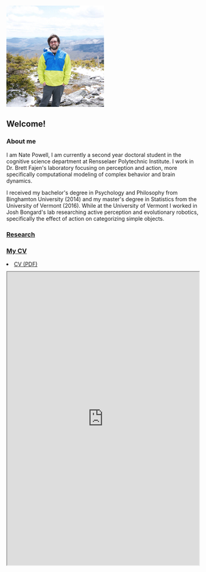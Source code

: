 <img src="https://github.com/natepowell81/natepowell81.github.io/blob/master/_images/me.png?raw=true" width="256">

## Welcome!


### About me

I am Nate Powell, I am currently a second year doctoral student in the cognitive science department at Rensselaer Polytechnic Institute. I work in Dr. Brett Fajen's laboratory focusing on perception and action, more specifically computational modeling of complex behavior and brain dynamics. 

I received my bachelor's degree in Psychology and Philosophy from Binghamton University (2014) and my master's degree in Statistics from the University of Vermont (2016). While at the University of Vermont I worked in Josh Bongard's lab researching active perception and evolutionary robotics, specifically the effect of action on categorizing simple objects.   

### [Research](research.md)

### [My CV](/_images/CV.pdf)
<li><a target="_blank" href="/_images/CV.pdf">CV (PDF)</a></li>
<iframe style="margin: 10px 0 40px 0;" class="pdf-iframe" src="https://drive.google.com/open?id=0B1eDcf0MpSiWRHdXSFdZLWxiVWs" width="100%" height="768"></iframe>
